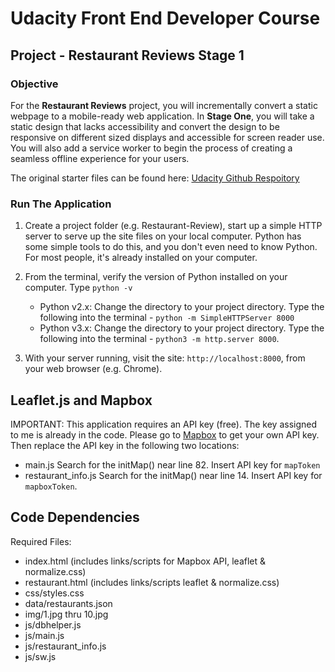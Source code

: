 # Udacity Front End Developer Course

## Project - Restaurant Reviews Stage 1

### Objective

For the **Restaurant Reviews** project, you will incrementally convert a static webpage to a mobile-ready web application. In **Stage One**, you will take a static design that lacks accessibility and convert the design to be responsive on different sized displays and accessible for screen reader use. You will also add a service worker to begin the process of creating a seamless offline experience for your users.

The original starter files can be found here: [Udacity Github Respoitory](https://github.com/udacity/mws-restaurant-stage-1)

### Run The Application

1. Create a project folder (e.g. Restaurant-Review), start up a simple HTTP server to serve up the site files on your local computer. Python has some simple tools to do this, and you don't even need to know Python. For most people, it's already installed on your computer.
2. From the terminal, verify the version of Python installed on your computer.  Type `python -v`
   * Python v2.x: Change the directory to your project directory.  Type the following into the terminal - `python -m SimpleHTTPServer 8000`
   * Python v3.x: Change the directory to your project directory.  Type the following into the terminal - `python3 -m http.server 8000`.

3. With your server running, visit the site: `http://localhost:8000`, from your web browser (e.g. Chrome).

## Leaflet.js and Mapbox

IMPORTANT:  This application requires an API key (free).  The key assigned to me is already in the code.  Please go to [Mapbox](https://www.mapbox.com/) to get your own API key.  Then replace the API key in the following two locations:

* main.js  Search for the initMap() near line 82.  Insert API key for `mapToken`
* restaurant_info.js  Search for the initMap() near line 14.  Insert API key for `mapboxToken`.

## Code Dependencies

Required Files:

* index.html (includes links/scripts for Mapbox API, leaflet & normalize.css)
* restaurant.html (includes links/scripts leaflet & normalize.css)
* css/styles.css
* data/restaurants.json
* img/1.jpg thru 10.jpg
* js/dbhelper.js
* js/main.js
* js/restaurant_info.js
* js/sw.js